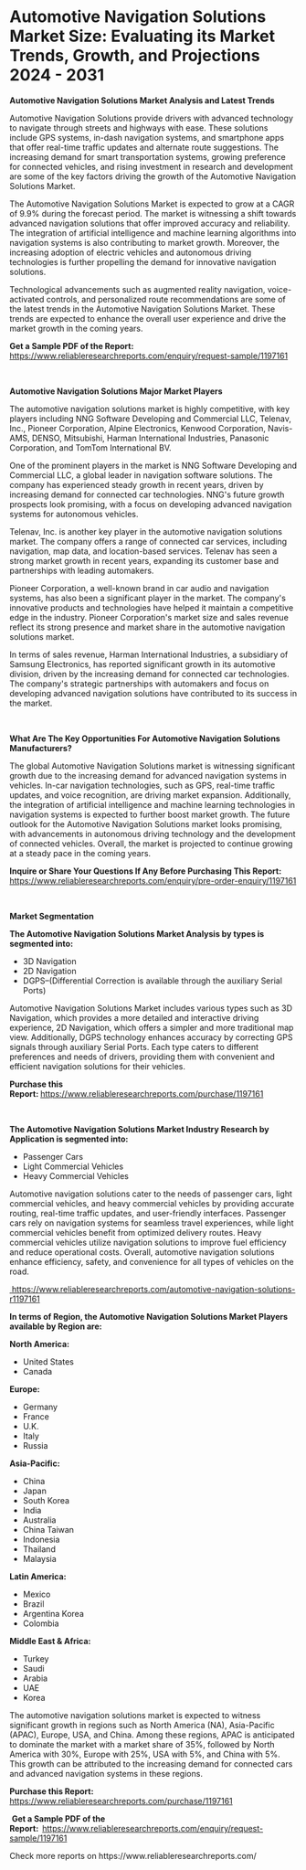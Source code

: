 <p><h1>Automotive Navigation Solutions Market Size: Evaluating its Market Trends, Growth, and Projections 2024 - 2031</h1></p><p><strong>Automotive Navigation Solutions Market Analysis and Latest Trends</strong></p>
<p><p>Automotive Navigation Solutions provide drivers with advanced technology to navigate through streets and highways with ease. These solutions include GPS systems, in-dash navigation systems, and smartphone apps that offer real-time traffic updates and alternate route suggestions. The increasing demand for smart transportation systems, growing preference for connected vehicles, and rising investment in research and development are some of the key factors driving the growth of the Automotive Navigation Solutions Market.</p><p>The Automotive Navigation Solutions Market is expected to grow at a CAGR of 9.9% during the forecast period. The market is witnessing a shift towards advanced navigation solutions that offer improved accuracy and reliability. The integration of artificial intelligence and machine learning algorithms into navigation systems is also contributing to market growth. Moreover, the increasing adoption of electric vehicles and autonomous driving technologies is further propelling the demand for innovative navigation solutions.</p><p>Technological advancements such as augmented reality navigation, voice-activated controls, and personalized route recommendations are some of the latest trends in the Automotive Navigation Solutions Market. These trends are expected to enhance the overall user experience and drive the market growth in the coming years.</p></p>
<p><strong>Get a Sample PDF of the Report:&nbsp;</strong> <a href="https://www.reliableresearchreports.com/enquiry/request-sample/1197161">https://www.reliableresearchreports.com/enquiry/request-sample/1197161</a></p>
<p>&nbsp;</p>
<p><strong>Automotive Navigation Solutions Major Market Players</strong></p>
<p><p>The automotive navigation solutions market is highly competitive, with key players including NNG Software Developing and Commercial LLC, Telenav, Inc., Pioneer Corporation, Alpine Electronics, Kenwood Corporation, Navis-AMS, DENSO, Mitsubishi, Harman International Industries, Panasonic Corporation, and TomTom International BV.</p><p>One of the prominent players in the market is NNG Software Developing and Commercial LLC, a global leader in navigation software solutions. The company has experienced steady growth in recent years, driven by increasing demand for connected car technologies. NNG's future growth prospects look promising, with a focus on developing advanced navigation systems for autonomous vehicles.</p><p>Telenav, Inc. is another key player in the automotive navigation solutions market. The company offers a range of connected car services, including navigation, map data, and location-based services. Telenav has seen a strong market growth in recent years, expanding its customer base and partnerships with leading automakers.</p><p>Pioneer Corporation, a well-known brand in car audio and navigation systems, has also been a significant player in the market. The company's innovative products and technologies have helped it maintain a competitive edge in the industry. Pioneer Corporation's market size and sales revenue reflect its strong presence and market share in the automotive navigation solutions market.</p><p>In terms of sales revenue, Harman International Industries, a subsidiary of Samsung Electronics, has reported significant growth in its automotive division, driven by the increasing demand for connected car technologies. The company's strategic partnerships with automakers and focus on developing advanced navigation solutions have contributed to its success in the market.</p></p>
<p>&nbsp;</p>
<p><strong>What Are The Key Opportunities For Automotive Navigation Solutions Manufacturers?</strong></p>
<p><p>The global Automotive Navigation Solutions market is witnessing significant growth due to the increasing demand for advanced navigation systems in vehicles. In-car navigation technologies, such as GPS, real-time traffic updates, and voice recognition, are driving market expansion. Additionally, the integration of artificial intelligence and machine learning technologies in navigation systems is expected to further boost market growth. The future outlook for the Automotive Navigation Solutions market looks promising, with advancements in autonomous driving technology and the development of connected vehicles. Overall, the market is projected to continue growing at a steady pace in the coming years.</p></p>
<p><strong>Inquire or Share Your Questions If Any Before Purchasing This Report:</strong> <a href="https://www.reliableresearchreports.com/enquiry/pre-order-enquiry/1197161">https://www.reliableresearchreports.com/enquiry/pre-order-enquiry/1197161</a></p>
<p>&nbsp;</p>
<p><strong>Market Segmentation</strong></p>
<p><strong>The Automotive Navigation Solutions Market Analysis by types is segmented into:</strong></p>
<p><ul><li>3D Navigation</li><li>2D Navigation</li><li>DGPS–(Differential Correction is available through the auxiliary Serial Ports)</li></ul></p>
<p><p>Automotive Navigation Solutions Market includes various types such as 3D Navigation, which provides a more detailed and interactive driving experience, 2D Navigation, which offers a simpler and more traditional map view. Additionally, DGPS technology enhances accuracy by correcting GPS signals through auxiliary Serial Ports. Each type caters to different preferences and needs of drivers, providing them with convenient and efficient navigation solutions for their vehicles.</p></p>
<p><strong>Purchase this Report:&nbsp;</strong><a href="https://www.reliableresearchreports.com/purchase/1197161">https://www.reliableresearchreports.com/purchase/1197161</a></p>
<p>&nbsp;</p>
<p><strong>The Automotive Navigation Solutions Market Industry Research by Application is segmented into:</strong></p>
<p><ul><li>Passenger Cars</li><li>Light Commercial Vehicles</li><li>Heavy Commercial Vehicles</li></ul></p>
<p><p>Automotive navigation solutions cater to the needs of passenger cars, light commercial vehicles, and heavy commercial vehicles by providing accurate routing, real-time traffic updates, and user-friendly interfaces. Passenger cars rely on navigation systems for seamless travel experiences, while light commercial vehicles benefit from optimized delivery routes. Heavy commercial vehicles utilize navigation solutions to improve fuel efficiency and reduce operational costs. Overall, automotive navigation solutions enhance efficiency, safety, and convenience for all types of vehicles on the road.</p></p>
<p><a href="https://www.reliableresearchreports.com/automotive-navigation-solutions-r1197161">&nbsp;https://www.reliableresearchreports.com/automotive-navigation-solutions-r1197161</a></p>
<p><strong>In terms of Region, the Automotive Navigation Solutions Market Players available by Region are:</strong></p>
<p>
    <p> <strong> North America: </strong>
        <ul>
            <li>United States</li>
            <li>Canada</li>
        </ul>
        </p> 
    <p> <strong> Europe: </strong>
        <ul>
            <li>Germany</li>
            <li>France</li>
            <li>U.K.</li>
            <li>Italy</li>
            <li>Russia</li>
        </ul>
        </p> 
    <p> <strong> Asia-Pacific: </strong>
        <ul>
            <li>China</li>
            <li>Japan</li>
            <li>South Korea</li>
            <li>India</li>
            <li>Australia</li>
            <li>China Taiwan</li>
            <li>Indonesia</li>
            <li>Thailand</li>
            <li>Malaysia</li>
        </ul>
        </p> 
    <p> <strong> Latin America: </strong>
        <ul>
            <li>Mexico</li>
            <li>Brazil</li>
            <li>Argentina Korea</li>
            <li>Colombia</li>
        </ul>
        </p> 
    <p> <strong> Middle East & Africa: </strong>
        <ul>
            <li>Turkey</li>
            <li>Saudi</li>
            <li>Arabia</li>
            <li>UAE</li>
            <li>Korea</li>
        </ul>
    </p>
    </p>
<p><p>The automotive navigation solutions market is expected to witness significant growth in regions such as North America (NA), Asia-Pacific (APAC), Europe, USA, and China. Among these regions, APAC is anticipated to dominate the market with a market share of 35%, followed by North America with 30%, Europe with 25%, USA with 5%, and China with 5%. This growth can be attributed to the increasing demand for connected cars and advanced navigation systems in these regions.</p></p>
<p><strong>Purchase this Report: </strong><a href="https://www.reliableresearchreports.com/purchase/1197161">https://www.reliableresearchreports.com/purchase/1197161</a></p>
<p>&nbsp;<strong>Get a Sample PDF of the Report:&nbsp;&nbsp;</strong><a href="https://www.reliableresearchreports.com/enquiry/request-sample/1197161">https://www.reliableresearchreports.com/enquiry/request-sample/1197161</a></p>
<p><strong></strong></p>
<p>Check more reports on https://www.reliableresearchreports.com/</p>